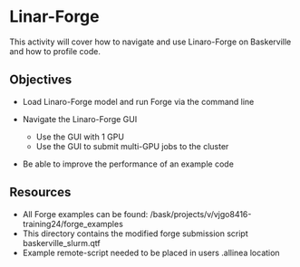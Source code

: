 # Linar-Forge

This activity will cover how to navigate and use Linaro-Forge on Baskerville and how to profile code.

## Objectives

- Load Linaro-Forge model and run Forge via the command line
- Navigate the Linaro-Forge GUI

   - Use the GUI with 1 GPU
   - Use the GUI to submit multi-GPU jobs to the cluster

- Be able to improve the performance of an example code

## Resources

- All Forge examples can be found: /bask/projects/v/vjgo8416-training24/forge_examples
- This directory contains the modified forge submission script baskerville_slurm.qtf
- Example remote-script needed to be placed in users .allinea location
